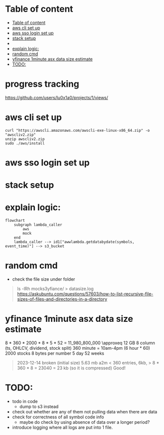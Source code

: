 
# Table of content

- [Table of content](#table-of-content)
- [aws cli set up](#aws-cli-set-up)
- [aws sso login set up](#aws-sso-login-set-up)
- [stack setup](#stack-setup)
- [](#)
- [explain logic:](#explain-logic)
- [random cmd](#random-cmd)
- [yfinance 1minute asx data size estimate](#yfinance-1minute-asx-data-size-estimate)
- [TODO:](#todo)

# progress tracking
https://github.com/users/lu0x1a0/projects/1/views/

# aws cli set up 

```
curl "https://awscli.amazonaws.com/awscli-exe-linux-x86_64.zip" -o "awscliv2.zip"
unzip awscliv2.zip
sudo ./aws/install
```

# aws sso login set up 

# stack setup

#

# explain logic:
```mermaid
flowchart
    subgraph lambda_caller
        aws
        mock
    end
    lambda_caller --> id1["awwlambda.getdatabydate(symbols, event_time)"] --> s3_bucket
```

# random cmd
- check the file size under folder
> ls -lRh mocks3yfiance/ > datasize.log
https://askubuntu.com/questions/57603/how-to-list-recursive-file-sizes-of-files-and-directories-in-a-directory

# yfinance 1minute asx data size estimate
8 * 360 * 2000 * 8 * 5 * 52 = 11_980_800_000 \approxeq 12 GB
8 column (ts, OHLCV, dividend, stock split)
360 minute = 10am-4pm (6 hour * 60)
2000 stocks 
8 bytes per number
5 day 
52 weeks 

> 2023-12-14 broken (initial size) 5.63 mb
> a2m <  360 entries, 6kb, 
    > 8 * 360 * 8 = 23040 = 23 kb (so it is compressed) Good!

# TODO: 
- todo in code
    - dump to s3 instead
- check out whether are any of them not pulling data when there are data
- check for correctness of all symbol code info
    - maybe do check by using absence of data over a longer period?
- introduce logging where all logs are put into 1 file.
